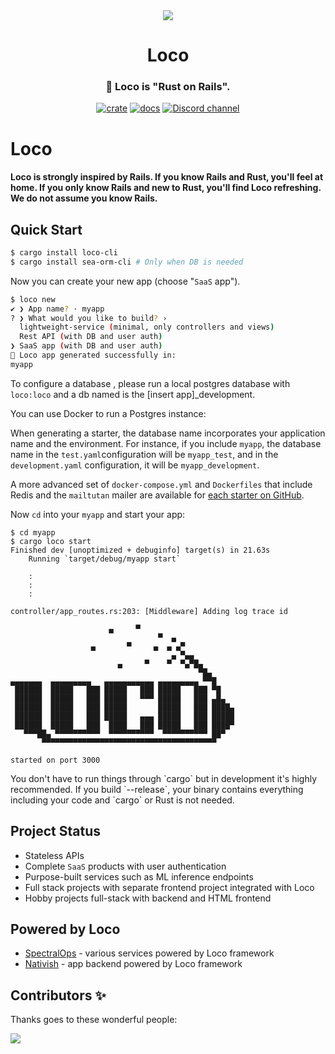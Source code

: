 <!-- <snip id="readme" inject_from="code" strip_prefix="//!"> -->
 <div align="center">

   <img src="https://github.com/loco-rs/loco/assets/83390/992d215a-3cd3-42ee-a1c7-de9fd25a5bac"/>

   <h1>Loco</h1>

   <h3>🚂 Loco is "Rust on Rails".</h3>

   [![crate](https://img.shields.io/crates/v/loco-rs.svg)](https://crates.io/crates/loco-rs)
   [![docs](https://docs.rs/loco-rs/badge.svg)](https://docs.rs/loco-rs)
   [![Discord channel](https://img.shields.io/badge/discord-Join-us)](https://discord.gg/fTvyBzwKS8)

 </div>

 # Loco

 #### Loco is strongly inspired by Rails. If you know Rails and Rust, you'll feel at home. If you only know Rails and new to Rust, you'll find Loco refreshing. We do not assume you know Rails.

 ## Quick Start
 ```sh
 $ cargo install loco-cli
 $ cargo install sea-orm-cli # Only when DB is needed
 ```

 Now you can create your new app (choose "`SaaS` app").

 ```sh
 $ loco new
 ✔ ❯ App name? · myapp
 ? ❯ What would you like to build? ›
   lightweight-service (minimal, only controllers and views)
   Rest API (with DB and user auth)
 ❯ SaaS app (with DB and user auth)
 🚂 Loco app generated successfully in:
 myapp
 ```

 <div class="infobox">
 To configure a database , please run a local postgres database with
 <code>loco:loco</code> and a db named is the [insert app]_development.
 </div>

 You can use Docker to run a Postgres instance:

 When generating a starter, the database name incorporates your application
 name and the environment. For instance, if you include `myapp`, the database
 name in the `test.yaml`configuration will be `myapp_test`, and in the
 `development.yaml` configuration, it will be `myapp_development`.



 A more advanced set of `docker-compose.yml` and `Dockerfiles` that include Redis and the `mailtutan` mailer are available for [each starter on GitHub](https://github.com/loco-rs/loco/blob/master/starters/saas/.devcontainer/docker-compose.yml).

 Now `cd` into your `myapp` and start your app:

 ```
 $ cd myapp
 $ cargo loco start
 Finished dev [unoptimized + debuginfo] target(s) in 21.63s
     Running `target/debug/myapp start`

     :
     :
     :

 controller/app_routes.rs:203: [Middleware] Adding log trace id

                       ▄     ▀
                                  ▀  ▄
                   ▄       ▀     ▄  ▄ ▄▀
                                     ▄ ▀▄▄
                         ▄     ▀    ▀  ▀▄▀█▄
                                           ▀█▄
 ▄▄▄▄▄▄▄  ▄▄▄▄▄▄▄▄▄   ▄▄▄▄▄▄▄▄▄▄▄ ▄▄▄▄▄▄▄▄▄ ▀▀█
  ██████  █████   ███ █████   ███ █████   ███ ▀█
  ██████  █████   ███ █████   ▀▀▀ █████   ███ ▄█▄
  ██████  █████   ███ █████       █████   ███ ████▄
  ██████  █████   ███ █████   ▄▄▄ █████   ███ █████
  ██████  █████   ███  ████   ███ █████   ███ ████▀
    ▀▀▀██▄ ▀▀▀▀▀▀▀▀▀▀  ▀▀▀▀▀▀▀▀▀▀  ▀▀▀▀▀▀▀▀▀▀ ██▀
        ▀▀▀▀▀▀▀▀▀▀▀▀▀▀▀▀▀▀▀▀▀▀▀▀▀▀▀▀▀▀▀▀▀▀▀▀▀▀▀

 started on port 3000
 ```

 <div class="infobox">
 You don't have to run things through `cargo` but in development it's highly
 recommended. If you build `--release`, your binary contains everything
 including your code and `cargo` or Rust is not needed. </div>

 ## Project Status
 + Stateless APIs
 + Complete `SaaS` products with user authentication
 + Purpose-built services such as ML inference endpoints
 + Full stack projects with separate frontend project integrated with Loco
 + Hobby projects full-stack with backend and HTML frontend

 ## Powered by Loco
 + [SpectralOps](https://spectralops.io) - various services powered by Loco
   framework
 + [Nativish](https://nativi.sh) - app backend powered by Loco framework

 ## Contributors ✨

 Thanks goes to these wonderful people:

<a href="https://github.com/loco-rs/loco/graphs/contributors">
  <img src="https://contrib.rocks/image?repo=loco-rs/loco" />
</a>
<!-- </snip> -->